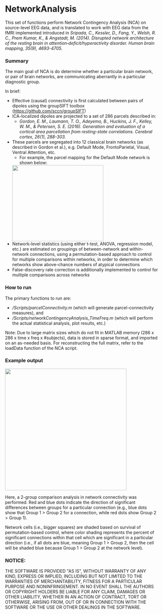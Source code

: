 # NetworkAnalysis
This set of functions perform Network Contingency Analysis (NCA) on source-level EEG data, and is translated to work with EEG data from the fMRI implemented introduced in _Sripada, C., Kessler, D., Fang, Y., Welsh, R. C., Prem Kumar, K., & Angstadt, M. (2014). Disrupted network architecture of the resting brain in attention‐deficit/hyperactivity disorder. Human brain mapping, 35(9), 4693-4705._


### Summary
The main goal of NCA is do determine whether a particular brain network, or pair of brain networks, are communicating aberrantly in a particular diagnostic group.

In brief:
* Effective (causal) connectivity is first calculated between pairs of dipoles using the groupSIFT toolbox (https://github.com/sccn/groupSIFT)
* ICA-localized dipoles are projected to a set of 286 parcels described in:
  * _Gordon, E. M., Laumann, T. O., Adeyemo, B., Huckins, J. F., Kelley, W. M., & Petersen, S. E. (2016). Generation and evaluation of a cortical area parcellation from resting-state correlations. Cerebral cortex, 26(1), 288-303._
* These parcels are segregated into 12 classical brain networks (as described in Gordon et al.), e.g. Default Mode, FrontoParietal, Visual, Ventral Attention, etc.
  * For example, the parcel mapping for the Default Mode network is shown below:
  <img src="https://user-images.githubusercontent.com/12466792/189801666-f855f12b-9025-438e-9fcf-d5cdcace5ee0.png" width="300" height="250">
* Network-level statistics (using either t-test, ANOVA, regression model, etc.) are estimated on groupings of between-network and within-network connections, using a permutation-based approach to control for multiple comparisons within networks, in order to determine which networks show above-chance numbers of atypical connections
* False-discovery rate correction is additionally implemented to control for multiple comparisons across networks

### How to run
The primary functions to run are:
* _/Scripts/parcelConnectivity.m_ (which will generate parcel-connectivity measures), and 
* _/Scripts/networkContingencyAnalysis_TimeFreq.m_ (which will perform the actual statistical analysis, plot results, etc.)

Note: Due to large matrix sizes which do not fit in MATLAB memory (286 x 286 x time x freq x #subjects), data is stored in sparse format, and imported on an as-needed basis. For reconstructing the full matrix, refer to the loadData function of the NCA script.

### Example output

<img src="https://user-images.githubusercontent.com/12466792/189802401-9f382e65-5564-44b2-976d-e64bbcf25f60.png" width="400" height="400">

Here, a 2-group comparison analysis in network connectivity was performed. Red and blue dots indicate the direction of significant differences between groups for a particular connection (e.g., blue dots show that Group 1 > Group 2 for a connection, while red dots show Group 2 > Group 1).

Network cells (i.e., bigger squares) are shaded based on survival of permutation-based control, where color shading represents the percent of significant connections within that cell which are significant in a particular direction (i.e., if all dots are blue, meaning Group 1 > Group 2, then the cell will be shaded blue because Group 1 > Group 2 at the network level).



### NOTICE:
THE SOFTWARE IS PROVIDED "AS IS", WITHOUT WARRANTY OF ANY KIND, EXPRESS OR IMPLIED, INCLUDING BUT NOT LIMITED TO THE WARRANTIES OF MERCHANTABILITY, FITNESS FOR A PARTICULAR PURPOSE AND NONINFRINGEMENT. IN NO EVENT SHALL THE AUTHORS OR COPYRIGHT HOLDERS BE LIABLE FOR ANY CLAIM, DAMAGES OR OTHER LIABILITY, WHETHER IN AN ACTION OF CONTRACT, TORT OR OTHERWISE, ARISING FROM, OUT OF OR IN CONNECTION WITH THE SOFTWARE OR THE USE OR OTHER DEALINGS IN THE SOFTWARE.
